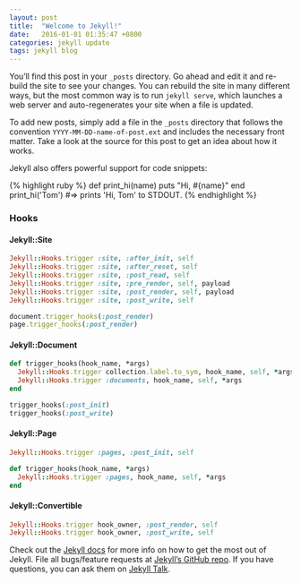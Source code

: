 ```yaml
---
layout: post
title:  "Welcome to Jekyll!"
date:   2016-01-01 01:35:47 +0800
categories: jekyll update
tags: jekyll blog
---
```

You’ll find this post in your `_posts` directory. Go ahead and edit it and re-build the site to see your changes. You can rebuild the site in many different ways, but the most common way is to run `jekyll serve`, which launches a web server and auto-regenerates your site when a file is updated.

To add new posts, simply add a file in the `_posts` directory that follows the convention `YYYY-MM-DD-name-of-post.ext` and includes the necessary front matter. Take a look at the source for this post to get an idea about how it works.

Jekyll also offers powerful support for code snippets:

{% highlight ruby %}
def print_hi(name)
  puts "Hi, #{name}"
end
print_hi('Tom')
#=> prints 'Hi, Tom' to STDOUT.
{% endhighlight %}

### Hooks

#### Jekyll::Site

```ruby
Jekyll::Hooks.trigger :site, :after_init, self
Jekyll::Hooks.trigger :site, :after_reset, self
Jekyll::Hooks.trigger :site, :post_read, self
Jekyll::Hooks.trigger :site, :pre_render, self, payload
Jekyll::Hooks.trigger :site, :post_render, self, payload
Jekyll::Hooks.trigger :site, :post_write, self

document.trigger_hooks(:post_render)
page.trigger_hooks(:post_render)
```

#### Jekyll::Document

```ruby
def trigger_hooks(hook_name, *args)
  Jekyll::Hooks.trigger collection.label.to_sym, hook_name, self, *args if collection
  Jekyll::Hooks.trigger :documents, hook_name, self, *args
end

trigger_hooks(:post_init)
trigger_hooks(:post_write)
```

#### Jekyll::Page

```ruby
Jekyll::Hooks.trigger :pages, :post_init, self

def trigger_hooks(hook_name, *args)
  Jekyll::Hooks.trigger :pages, hook_name, self, *args
end
```


#### Jekyll::Convertible

```ruby
Jekyll::Hooks.trigger hook_owner, :post_render, self
Jekyll::Hooks.trigger hook_owner, :post_write, self
```




Check out the [Jekyll docs][jekyll-docs] for more info on how to get the most out of Jekyll. File all bugs/feature requests at [Jekyll’s GitHub repo][jekyll-gh]. If you have questions, you can ask them on [Jekyll Talk][jekyll-talk].

[jekyll-docs]: https://jekyllrb.com/docs/home
[jekyll-gh]:   https://github.com/jekyll/jekyll
[jekyll-talk]: https://talk.jekyllrb.com/
